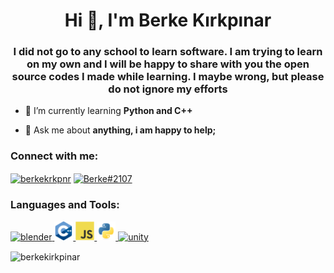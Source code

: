 <h1 align="center">Hi 👋, I'm Berke Kırkpınar</h1>
<h3 align="center">I did not go to any school to learn software. I am trying to learn on my own and I will be happy to share with you the open source codes I made while learning. I maybe wrong, but please do not ignore my efforts</h3>

- 🌱 I’m currently learning **Python and C++**

- 💬 Ask me about **anything, i am happy to help;**

<h3 align="left">Connect with me:</h3>
<p align="left">
<a href="https://instagram.com/berkekrkpnr" target="blank"><img align="center" src="https://raw.githubusercontent.com/rahuldkjain/github-profile-readme-generator/master/src/images/icons/Social/instagram.svg" alt="berkekrkpnr" height="30" width="40" /></a>
<a href="https://discord.gg/Berke#2107" target="blank"><img align="center" src="https://raw.githubusercontent.com/rahuldkjain/github-profile-readme-generator/master/src/images/icons/Social/discord.svg" alt="Berke#2107" height="30" width="40" /></a>
</p>

<h3 align="left">Languages and Tools:</h3>
<p align="left"> <a href="https://www.blender.org/" target="_blank" rel="noreferrer"> <img src="https://download.blender.org/branding/community/blender_community_badge_white.svg" alt="blender" width="30" height="30"/> </a> <a href="https://www.w3schools.com/cpp/" target="_blank" rel="noreferrer"> <img src="https://raw.githubusercontent.com/devicons/devicon/master/icons/cplusplus/cplusplus-original.svg" alt="cplusplus" width="30" height="30"/> </a> <a href="https://developer.mozilla.org/en-US/docs/Web/JavaScript" target="_blank" rel="noreferrer"> <img src="https://raw.githubusercontent.com/devicons/devicon/master/icons/javascript/javascript-original.svg" alt="javascript" width="30" height="30"/> </a> <a href="https://www.python.org" target="_blank" rel="noreferrer"> <img src="https://raw.githubusercontent.com/devicons/devicon/master/icons/python/python-original.svg" alt="python" width="30" height="30"/> </a> <a href="https://unity.com/" target="_blank" rel="noreferrer"> <img src="https://www.vectorlogo.zone/logos/unity3d/unity3d-icon.svg" alt="unity" width="30" height="30"/> </a> </p>


<p><img align="center" src="https://github-readme-streak-stats.herokuapp.com/?user=berkekirkpinar&" alt="berkekirkpinar" /></p>

